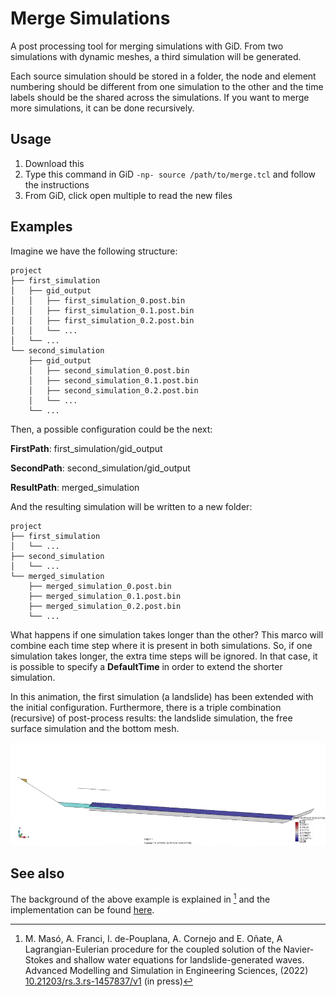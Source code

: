 # Merge Simulations

A post processing tool for merging simulations with GiD. From two simulations with dynamic meshes, a third simulation will be generated.

Each source simulation should be stored in a folder, the node and element numbering should be different from one simulation to the other and the time labels should be the shared across the simulations. If you want to merge more simulations, it can be done recursively.

## Usage

1. Download this
2. Type this command in GiD `-np- source /path/to/merge.tcl` and follow the instructions
3. From GiD, click open multiple to read the new files

## Examples

Imagine we have the following structure:
```
project
├── first_simulation
│   ├── gid_output
│   │   ├── first_simulation_0.post.bin
│   │   ├── first_simulation_0.1.post.bin
│   │   ├── first_simulation_0.2.post.bin
│   │   └── ...
│   └── ...
└── second_simulation
    ├── gid_output
    │   ├── second_simulation_0.post.bin
    │   ├── second_simulation_0.1.post.bin
    │   ├── second_simulation_0.2.post.bin
    │   └── ...
    └── ...
```

Then, a possible configuration could be the next:

**FirstPath**: first_simulation/gid_output

**SecondPath**: second_simulation/gid_output

**ResultPath**: merged_simulation

And the resulting simulation will be written to a new folder:
```
project
├── first_simulation
│   └── ...
├── second_simulation
│   └── ...
└── merged_simulation
    ├── merged_simulation_0.post.bin
    ├── merged_simulation_0.1.post.bin
    ├── merged_simulation_0.2.post.bin
    └── ...
```

What happens if one simulation takes longer than the other? This marco will combine each time step where it is present in both simulations. So, if one simulation takes longer, the extra time steps will be ignored. In that case, it is possible to specify a **DefaultTime** in order to extend the shorter simulation.

In this animation, the first simulation (a landslide) has been extended with the initial configuration. Furthermore, there is a triple combination (recursive) of post-process results: the landslide simulation, the free surface simulation and the bottom mesh.

![PFEM-SW coupling](doc/landslide-flume.gif)

## See also

The background of the above example is explained in [^1] and the implementation can be found [here](https://github.com/KratosMultiphysics/Kratos/blob/master/applications/ShallowWaterApplication/README.md).


[^1]: M. Masó, A. Franci, I. de-Pouplana, A. Cornejo and E. Oñate, A Lagrangian-Eulerian procedure for the coupled solution of the Navier-Stokes and shallow water equations for landslide-generated waves. Advanced Modelling and Simulation in Engineering Sciences, (2022) [10.21203/rs.3.rs-1457837/v1](https://doi.org/10.21203/rs.3.rs-1457837/v1) (in press)
